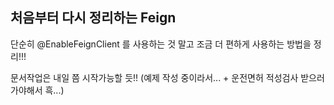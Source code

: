 ## 처음부터 다시 정리하는 Feign

단순히 @EnableFeignClient 를 사용하는 것 말고 조금 더 편하게 사용하는 방법을 정리!!! 

문서작업은 내일 쯤 시작가능할 듯!! (예제 작성 중이라서... + 운전면허 적성검사 받으러 가야해서 흑...)
